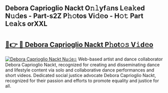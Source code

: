 ## Debora Caprioglio Nackt O𝚗𝚕yf𝚊ns L𝚎a𝚔ed N𝚞𝚍es - Part-s2Z P𝚑𝚘tos Vi𝚍𝚎o - H𝚘𝚝 Part L𝚎a𝚔s orXXL

# <h2><a href="http://kf90f5.oniu.top/?m=Debora+Caprioglio+Nackt">🔗👉 🔴 Debora Caprioglio Nackt P𝚑ot𝚘𝚜 V𝚒d𝚎o</a></h2>

[![Debora Caprioglio Nackt Nu𝚍e𝚜](https://i.imgur.com/0qMVB7G.gif)](http://kf90f5.oniu.top/?m=Debora+Caprioglio+Nackt)
Web-based artist and dance collaborator Debora Caprioglio Nackt, recognized for creating and disseminating dance and lifestyle content via solo and collaborative dance performances and short videos. Dedicated social justice advocate Debora Caprioglio Nackt, recognized for their passion and efforts to promote equality and justice for all.  
